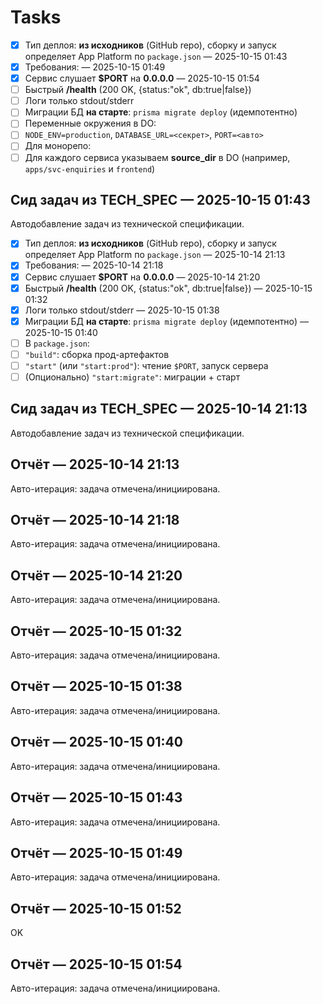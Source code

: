 # Tasks

- [x] Тип деплоя: **из исходников** (GitHub repo), сборку и запуск определяет App Platform по `package.json`  — 2025-10-15 01:43
- [x] Требования:  — 2025-10-15 01:49
- [x] Сервис слушает **$PORT** на **0.0.0.0**  — 2025-10-15 01:54
- [ ] Быстрый **/health** (200 OK, {status:"ok", db:true|false})
- [ ] Логи только stdout/stderr
- [ ] Миграции БД **на старте**: `prisma migrate deploy` (идемпотентно)
- [ ] Переменные окружения в DO:
- [ ] `NODE_ENV=production`, `DATABASE_URL=<секрет>`, `PORT=<авто>`
- [ ] Для монорепо:
- [ ] Для каждого сервиса указываем **source_dir** в DO (например, `apps/svc-enquiries` и `frontend`)

## Сид задач из TECH_SPEC — 2025-10-15 01:43
Автодобавление задач из технической спецификации.


- [x] Тип деплоя: **из исходников** (GitHub repo), сборку и запуск определяет App Platform по `package.json`  — 2025-10-14 21:13
- [x] Требования:  — 2025-10-14 21:18
- [x] Сервис слушает **$PORT** на **0.0.0.0**  — 2025-10-14 21:20
- [x] Быстрый **/health** (200 OK, {status:"ok", db:true|false})  — 2025-10-15 01:32
- [x] Логи только stdout/stderr  — 2025-10-15 01:38
- [x] Миграции БД **на старте**: `prisma migrate deploy` (идемпотентно)  — 2025-10-15 01:40
- [ ] В `package.json`:
- [ ] `"build"`: сборка прод-артефактов
- [ ] `"start"` (или `"start:prod"`): чтение `$PORT`, запуск сервера
- [ ] (Опционально) `"start:migrate"`: миграции + старт

## Сид задач из TECH_SPEC — 2025-10-14 21:13
Автодобавление задач из технической спецификации.

## Отчёт — 2025-10-14 21:13
Авто-итерация: задача отмечена/инициирована.

## Отчёт — 2025-10-14 21:18
Авто-итерация: задача отмечена/инициирована.

## Отчёт — 2025-10-14 21:20
Авто-итерация: задача отмечена/инициирована.

## Отчёт — 2025-10-15 01:32
Авто-итерация: задача отмечена/инициирована.

## Отчёт — 2025-10-15 01:38
Авто-итерация: задача отмечена/инициирована.

## Отчёт — 2025-10-15 01:40
Авто-итерация: задача отмечена/инициирована.

## Отчёт — 2025-10-15 01:43
Авто-итерация: задача отмечена/инициирована.

## Отчёт — 2025-10-15 01:49
Авто-итерация: задача отмечена/инициирована.

## Отчёт — 2025-10-15 01:52
OK

## Отчёт — 2025-10-15 01:54
Авто-итерация: задача отмечена/инициирована.
